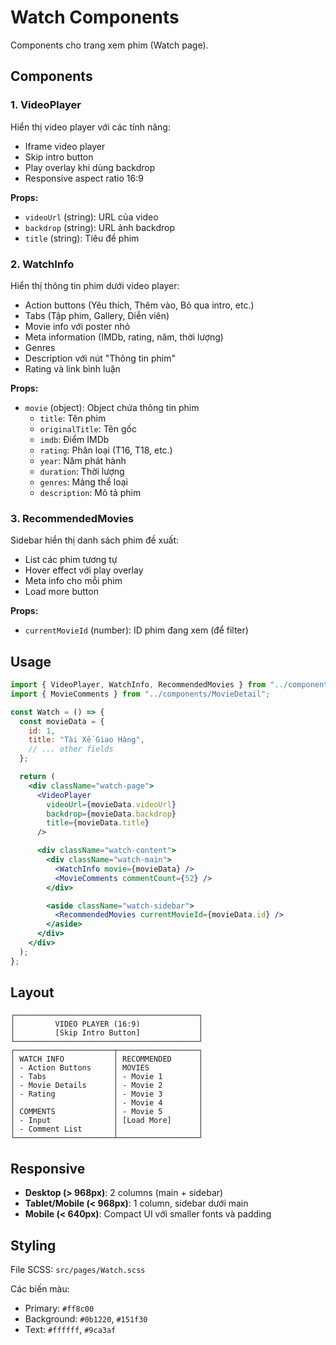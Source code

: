 # Watch Components

Components cho trang xem phim (Watch page).

## Components

### 1. VideoPlayer

Hiển thị video player với các tính năng:

- Iframe video player
- Skip intro button
- Play overlay khi dùng backdrop
- Responsive aspect ratio 16:9

**Props:**

- `videoUrl` (string): URL của video
- `backdrop` (string): URL ảnh backdrop
- `title` (string): Tiêu đề phim

### 2. WatchInfo

Hiển thị thông tin phim dưới video player:

- Action buttons (Yêu thích, Thêm vào, Bỏ qua intro, etc.)
- Tabs (Tập phim, Gallery, Diễn viên)
- Movie info với poster nhỏ
- Meta information (IMDb, rating, năm, thời lượng)
- Genres
- Description với nút "Thông tin phim"
- Rating và link bình luận

**Props:**

- `movie` (object): Object chứa thông tin phim
  - `title`: Tên phim
  - `originalTitle`: Tên gốc
  - `imdb`: Điểm IMDb
  - `rating`: Phân loại (T16, T18, etc.)
  - `year`: Năm phát hành
  - `duration`: Thời lượng
  - `genres`: Mảng thể loại
  - `description`: Mô tả phim

### 3. RecommendedMovies

Sidebar hiển thị danh sách phim đề xuất:

- List các phim tương tự
- Hover effect với play overlay
- Meta info cho mỗi phim
- Load more button

**Props:**

- `currentMovieId` (number): ID phim đang xem (để filter)

## Usage

```jsx
import { VideoPlayer, WatchInfo, RecommendedMovies } from "../components/Watch";
import { MovieComments } from "../components/MovieDetail";

const Watch = () => {
  const movieData = {
    id: 1,
    title: "Tài Xế Giao Hàng",
    // ... other fields
  };

  return (
    <div className="watch-page">
      <VideoPlayer
        videoUrl={movieData.videoUrl}
        backdrop={movieData.backdrop}
        title={movieData.title}
      />

      <div className="watch-content">
        <div className="watch-main">
          <WatchInfo movie={movieData} />
          <MovieComments commentCount={52} />
        </div>

        <aside className="watch-sidebar">
          <RecommendedMovies currentMovieId={movieData.id} />
        </aside>
      </div>
    </div>
  );
};
```

## Layout

```
┌─────────────────────────────────────────┐
│         VIDEO PLAYER (16:9)             │
│         [Skip Intro Button]             │
└─────────────────────────────────────────┘
┌──────────────────────┬──────────────────┐
│ WATCH INFO           │ RECOMMENDED      │
│ - Action Buttons     │ MOVIES           │
│ - Tabs               │ - Movie 1        │
│ - Movie Details      │ - Movie 2        │
│ - Rating             │ - Movie 3        │
│                      │ - Movie 4        │
│ COMMENTS             │ - Movie 5        │
│ - Input              │ [Load More]      │
│ - Comment List       │                  │
└──────────────────────┴──────────────────┘
```

## Responsive

- **Desktop (> 968px)**: 2 columns (main + sidebar)
- **Tablet/Mobile (< 968px)**: 1 column, sidebar dưới main
- **Mobile (< 640px)**: Compact UI với smaller fonts và padding

## Styling

File SCSS: `src/pages/Watch.scss`

Các biến màu:

- Primary: `#ff8c00`
- Background: `#0b1220`, `#151f30`
- Text: `#ffffff`, `#9ca3af`



